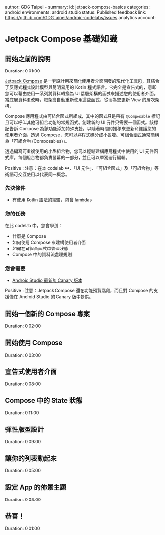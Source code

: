 author: GDG Taipei - 
summary: 
id: jetpack-compose-basics
categories: android
environments: android studio
status: Published
feedback link: https://github.com/GDGTaipei/android-codelabs/issues
analytics account: 

# Jetpack Compose 基礎知識
## 開始之前的說明
Duration: 0:01:00

[Jetpack Compose](https://developer.android.com/jetpack/compose) 是一套設計用來簡化使用者介面開發的現代化工具包，其結合了反應式程式設計模型與簡明易用的 Kotlin 程式語言。它完全是宣告式的，意即您可以藉由使用一系列將資料轉換為 UI 階層架構的函式來描述您的使用者介面。當底層資料更改時，框架會自動重新使用這些函式，從而為您更新 View 的層次架構。

Compose 應用程式由可組合函式所組成，其中的函式只是帶有 `@Composable` 標記且可以呼叫其他可組合功能的常規函式。創建新的 UI 元件只需要一個函式。該標記告訴 Compose 為該功能添加特殊支援，以隨著時間的推移來更新和維護您的使用者介面。透過 Compose，您可以將程式碼分成小區塊。可組合函式通常簡稱為「可組合物 (Composables)」。

透過編寫可重複使用的小型組合物，您可以輕鬆建構應用程式中使用的 UI 元件函式庫。每個組合物都負責螢幕的一部分，並且可以單獨進行編輯。

Positive
: 注意：在本 codelab 中，「UI 元件」、「可組合函式」及「可組合物」等術語可交互使用以代表同一概念。

### 先決條件
* 有使用 Kotlin 語法的經驗，包含 lambdas

### 您的任務
在此 codelab 中，您會學到：
* 什麼是 Compose
* 如何使用 Compose 來建構使用者介面
* 如何在可組合函式中管理狀態
* Compose 中的資料流處理規則

### 您會需要
* [Android Studio 最新的 Canary 版本](https://developer.android.com/studio/preview)

Positive
: 注意：Jetpack Compose 還在功能預覽階段，而且對 Compose 的支援僅在 Android Studio 的 Canary 版中提供。

## 開始一個新的 Compose 專案
Duration: 0:02:00

## 開始使用 Compose
Duration: 0:03:00

## 宣告式使用者介面
Duration: 0:08:00

## Compose 中的 State 狀態
Duration: 0:11:00

## 彈性版型設計
Duration: 0:09:00

## 讓你的列表動起來
Duration: 0:05:00

## 設定 App 的佈景主題
Duration: 0:08:00

## 恭喜！
Duration: 0:01:00